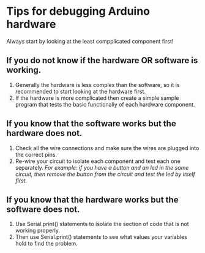 # Tips for debugging Arduino hardware

Always start by looking at the least compplicated component first!

## If you do not know if the **hardware** OR **software** is working.
1. Generally the hardware is less complex than the software, so it is recommended to start looking at the hardware first.
2. If the hardware is more complicated then create a simple sample program that tests the basic functionaliy of each hardware component.

## If you know that the **software works** but the **hardware** does not.
1. Check all the wire connections and make sure the wires are plugged into the correct pins.
2. Re-wire your circuit to isolate each component and test each one separately. *For example: if you have a button and an led in the same circuit, then remove the button from the circuit and test the led by itself first.*


## If you know that the **hardware works** but the **software** does not.
1. Use Serial.print() statements to isolate the section of code that is not working properly.
2. Then use Serial.print() statements to see what values your variables hold to find the problem.
